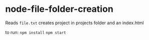 # node-file-folder-creation

Reads `file.txt` creates project in projects folder and an index.html

to run:
`npm install`
`npm start`
